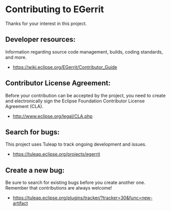 Contributing to EGerrit
=======================

Thanks for your interest in this project.

Developer resources:
--------------------

Information regarding source code management, builds, coding standards, and more.

- https://wiki.eclipse.org/EGerrit/Contributor_Guide

Contributor License Agreement:
------------------------------

Before your contribution can be accepted by the project, you need to create and electronically sign the Eclipse Foundation Contributor License Agreement (CLA).

- http://www.eclipse.org/legal/CLA.php

Search for bugs:
----------------

This project uses Tuleap to track ongoing development and issues.

- https://tuleap.eclipse.org/projects/egerrit

Create a new bug:
-----------------

Be sure to search for existing bugs before you create another one. Remember that contributions are always welcome!

- https://tuleap.eclipse.org/plugins/tracker/?tracker=30&func=new-artifact
